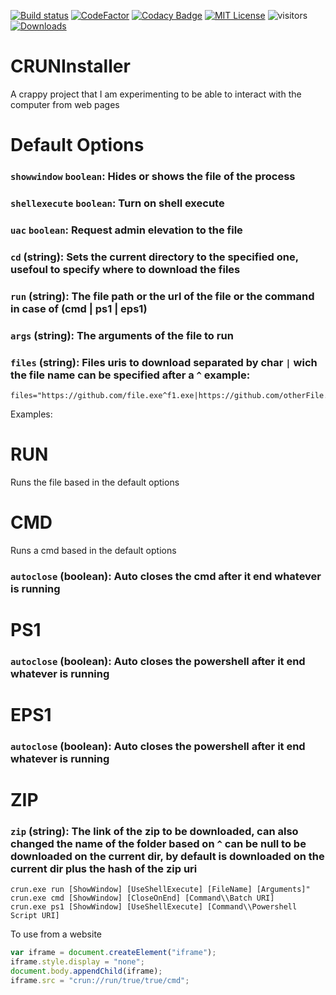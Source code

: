 [![Build status](https://ci.appveyor.com/api/projects/status/7ct5b4uk3mrr2oc4?svg=true)](https://ci.appveyor.com/project/Mrgaton/CRUNInstaller)
[![CodeFactor][img_codefactor]][codefactor]
[![Codacy Badge](https://app.codacy.com/project/badge/Grade/fe6f2024150c4d9492076a4da1a6ccfa)](https://app.codacy.com/gh/Mrgaton/CRUNInstaller)
[![MIT License][img_license]][license]
![visitors](https://visitor-badge.laobi.icu/badge?page_id=Mrgaton.CRUNInstaller)
[![Downloads](https://img.shields.io/github/downloads/Mrgaton/CRUNInstaller/total?color=green)]()

[codefactor]: https://www.codefactor.io/repository/github/Mrgaton/CRUNInstaller/overview
[license]: LICENSE.md
[img_build]: https://img.shields.io/appveyor/ci/Mrgaton/CRUNInstaller/master.svg?style=flat
[img_codefactor]: https://www.codefactor.io/repository/github/mrgaton/CRUNInstaller/badge
[img_license]: https://img.shields.io/github/license/Mrgaton/CRUNInstaller.svg?style=flat

# CRUNInstaller

A crappy project that I am experimenting to be able to interact with the computer from web pages

# Default Options

### `showwindow` `boolean`: Hides or shows the file of the process
### `shellexecute` `boolean`: Turn on shell execute
### `uac` `boolean`: Request admin elevation to the file

### `cd` (string): Sets the current directory to the specified one, usefoul to specify where to download the files
### `run` (string): The file path or the url of the file or the command in case of (cmd | ps1 | eps1)
### `args` (string): The arguments of the file to run

### `files` (string): Files uris to download separated by char `|` wich the file name can be specified after a `^` example:

```
files="https://github.com/file.exe^f1.exe|https://github.com/otherFile.exe^f2.exe"
```


Examples:
# RUN
Runs the file based in the default options

# CMD
Runs a cmd based in the default options
### `autoclose` (boolean): Auto closes the cmd after it end whatever is running

# PS1
### `autoclose` (boolean): Auto closes the powershell after it end whatever is running

# EPS1
### `autoclose` (boolean): Auto closes the powershell after it end whatever is running

# ZIP
### `zip` (string): The link of the zip to be downloaded, can also changed the name of the folder based on `^` can be null to be downloaded on the current dir, by default is downloaded on the current dir plus the hash of the zip uri

```
crun.exe run [ShowWindow] [UseShellExecute] [FileName] [Arguments]"
crun.exe cmd [ShowWindow] [CloseOnEnd] [Command\\Batch URI]
crun.exe ps1 [ShowWindow] [UseShellExecute] [Command\\Powershell Script URI]
```

To use from a website

```js
var iframe = document.createElement("iframe");
iframe.style.display = "none";
document.body.appendChild(iframe);
iframe.src = "crun://run/true/true/cmd";
```
